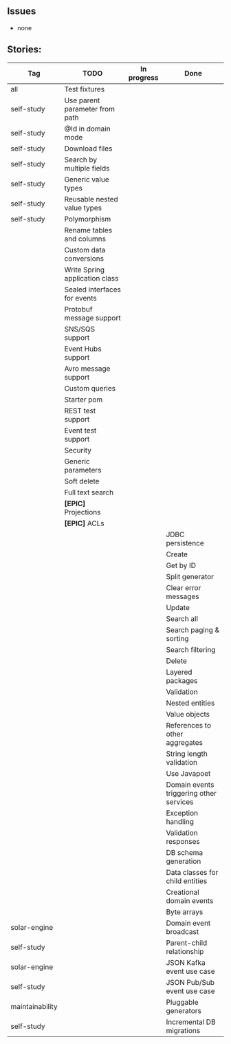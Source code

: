 ## Issues

- none

## Stories:

| Tag             | TODO                           | In progress | Done                                    |
|-----------------|--------------------------------|-------------|-----------------------------------------|
| all             | Test fixtures                  |             |                                         |
| self-study      | Use parent parameter from path |             |                                         |
| self-study      | @Id in domain mode             |             |                                         |
| self-study      | Download files                 |             |                                         |
| self-study      | Search by multiple fields      |             |                                         |
| self-study      | Generic value types            |             |                                         |
| self-study      | Reusable nested value types    |             |                                         |
| self-study      | Polymorphism                   |             |                                         |
|                 | Rename tables and columns      |             |                                         |
|                 | Custom data conversions        |             |                                         |
|                 | Write Spring application class |             |                                         |
|                 | Sealed interfaces for events   |             |                                         |
|                 | Protobuf message support       |             |                                         |
|                 | SNS/SQS support                |             |                                         |
|                 | Event Hubs support             |             |                                         |
|                 | Avro message support           |             |                                         |
|                 | Custom queries                 |             |                                         |
|                 | Starter pom                    |             |                                         |
|                 | REST test support              |             |                                         |
|                 | Event test support             |             |                                         |
|                 | Security                       |             |                                         |
|                 | Generic parameters             |             |                                         |
|                 | Soft delete                    |             |                                         |
|                 | Full text search               |             |                                         |
|                 | **[EPIC]** Projections         |             |                                         |
|                 | **[EPIC]** ACLs                |             |                                         |
|                 |                                |             | JDBC persistence                        |
|                 |                                |             | Create                                  |
|                 |                                |             | Get by ID                               |
|                 |                                |             | Split generator                         |
|                 |                                |             | Clear error messages                    |
|                 |                                |             | Update                                  |
|                 |                                |             | Search all                              |
|                 |                                |             | Search paging & sorting                 |
|                 |                                |             | Search filtering                        |
|                 |                                |             | Delete                                  |
|                 |                                |             | Layered packages                        |
|                 |                                |             | Validation                              |
|                 |                                |             | Nested entities                         |
|                 |                                |             | Value objects                           |
|                 |                                |             | References to other aggregates          |
|                 |                                |             | String length validation                |
|                 |                                |             | Use Javapoet                            |
|                 |                                |             | Domain events triggering other services |
|                 |                                |             | Exception handling                      |
|                 |                                |             | Validation responses                    |
|                 |                                |             | DB schema generation                    |
|                 |                                |             | Data classes for child entities         |
|                 |                                |             | Creational domain events                |
|                 |                                |             | Byte arrays                             |
| solar-engine    |                                |             | Domain event broadcast                  |                                         
| self-study      |                                |             | Parent-child relationship               |                                                                                  
| solar-engine    |                                |             | JSON Kafka event use case               |                                         
| self-study      |                                |             | JSON Pub/Sub event use case             |                                         
| maintainability |                                |             | Pluggable generators                    |
| self-study      |                                |             | Incremental DB migrations               |